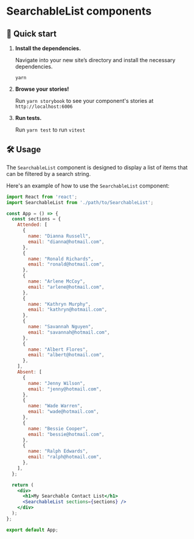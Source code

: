 # SearchableList components

## 🚅 Quick start

1.  **Install the dependencies.**

    Navigate into your new site’s directory and install the necessary dependencies.

    ```shell
    yarn
    ```

2. **Browse your stories!**

    Run `yarn storybook` to see your component's stories at `http://localhost:6006`


3.  **Run tests.**

    Run `yarn test` to run `vitest`



## 🛠️ Usage
The `SearchableList` component is designed to display a list of items that can be filtered by a search string.

Here's an example of how to use the `SearchableList` component:

```jsx
import React from 'react';
import SearchableList from './path/to/SearchableList';

const App = () => {
  const sections = {
    Attended: [
      {
        name: "Dianna Russell",
        email: "dianna@hotmail.com",
      },
      {
        name: "Ronald Richards",
        email: "ronald@hotmail.com",
      },
      {
        name: "Arlene McCoy",
        email: "arlene@hotmail.com",
      },
      {
        name: "Kathryn Murphy",
        email: "kathryn@hotmail.com",
      },
      {
        name: "Savannah Nguyen",
        email: "savannah@hotmail.com",
      },
      {
        name: "Albert Flores",
        email: "albert@hotmail.com",
      },
    ],
    Absent: [
      {
        name: "Jenny Wilson",
        email: "jenny@hotmail.com",
      },
      {
        name: "Wade Warren",
        email: "wade@hotmail.com",
      },
      {
        name: "Bessie Cooper",
        email: "bessie@hotmail.com",
      },
      {
        name: "Ralph Edwards",
        email: "ralph@hotmail.com",
      },
    ],
  };

  return (
    <div>
      <h1>My Searchable Contact List</h1>
      <SearchableList sections={sections} />
    </div>
  );
};

export default App;
```
